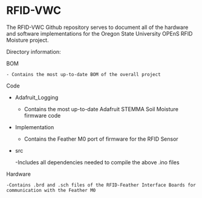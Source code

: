 # RFID-VWC

The RFID-VWC Github repository serves to document all of the hardware and software implementations for the Oregon State University OPEnS RFID Moisture project.

Directory information:


BOM

    - Contains the most up-to-date BOM of the overall project
  
Code

  - Adafruit_Logging
  
      - Contains the most up-to-date Adafruit STEMMA Soil Moisture firmware code
      
  - Implementation
  
      - Contains the Feather M0 port of firmware for the RFID Sensor
  - src
  
      -Includes all dependencies needed to compile the above .ino files
      
Hardware

    -Contains .brd and .sch files of the RFID-Feather Interface Boards for communication with the Feather M0
